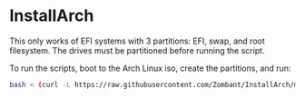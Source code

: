# InstallArch

This only works of EFI systems with 3 partitions: EFI, swap, and root filesystem. The drives must be partitioned before running the script.

To run the scripts, boot to the Arch Linux iso, create the partitions, and run:

```bash
bash < (curl -L https://raw.githubusercontent.com/Zombant/InstallArch/master/arch_install.sh)
```
